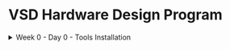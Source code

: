 # VSD Hardware Design Program

<details>
  <Summary> Week 0 - Day 0 - Tools Installation</summary>

  #### System Check
      - 6 GB RAM  
      - 50 GB HDD  
      - Ubuntu 20.04+  
      - 4 vCPU  
      
## Tool Check
  #### Yosys
    sudo apt-get update
    git clone https://github.com/YosysHQ/yosys.git
    cd yosys
    sudo apt install make  # If make is not installed
    sudo apt-get install build-essential clang bison flex \
        libreadline-dev gawk tcl-dev libffi-dev git \
        graphviz xdot pkg-config python3 libboost-system-dev \
        libboost-python-dev libboost-filesystem-dev zlib1g-dev
    make config-gcc
    make
    sudo make install
    ![Alt Text](images/"yosys_installation.jpeg")


  #### iverilog
    sudo apt-get update
    sudo apt-get install iverilog

  
